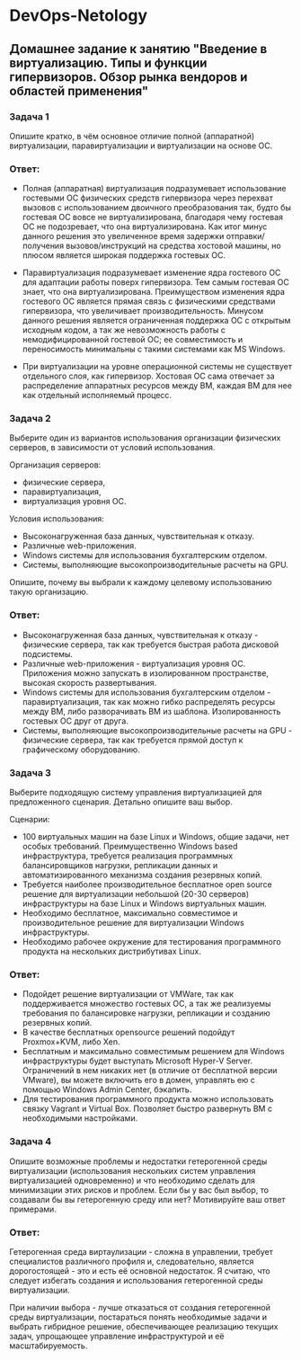 # DevOps-Netology

## Домашнее задание к занятию "Введение в виртуализацию. Типы и функции гипервизоров. Обзор рынка вендоров и областей применения"

### Задача 1

Опишите кратко, в чём основное отличие полной (аппаратной) виртуализации, паравиртуализации и виртуализации на основе ОС.

### Ответ:

* Полная (аппаратная) виртуализация подразумевает использование гостевыми ОС физических средств гипервизора через перехват вызовов с использованием двоичного преобразования так, будто бы гостевая ОС вовсе не виртуализирована, благодаря чему гостевая ОС не подозревает, что она виртуализирована. Как итог минус данного решения это увеличенное время задержки отправки/получения вызовов/инструкций на средства хостовой машины, но плюсом является широкая поддержка гостевых ОС.

* Паравиртуализация подразумевает изменение ядра гостевого ОС для адаптации работы поверх гипервизора. Тем самым гостевая ОС знает, что она виртуализирована. Преимуществом изменения ядра гостевого ОС является прямая связь с физическими средствами гипервизора, что увеличивает производительность. Минусом данного решения является ограниченная поддержка ОС с открытым исходным кодом, а так же невозможность работы с немодифицированной гостевой ОС; ее совместимость и переносимость минимальны с такими системами как MS Windows.

* При виртуализации на уровне операционной системы не существует отдельного слоя, как гипервизор. Хостовая ОС сама отвечает за распределение аппаратных ресурсов между ВМ, каждая ВМ для нее как отдельный исполняемый процесс.

### Задача 2

Выберите один из вариантов использования организации физических серверов, в зависимости от условий использования.

Организация серверов:

* физические сервера,
* паравиртуализация,
* виртуализация уровня ОС.

Условия использования:

* Высоконагруженная база данных, чувствительная к отказу.
* Различные web-приложения.
* Windows системы для использования бухгалтерским отделом.
* Системы, выполняющие высокопроизводительные расчеты на GPU.

Опишите, почему вы выбрали к каждому целевому использованию такую организацию.

### Ответ:

* Высоконагруженная база данных, чувствительная к отказу - физические сервера, так как требуется быстрая работа дисковой подсистемы.
* Различные web-приложения - виртуализация уровня ОС. Приложения можно запускать в изолированном пространстве, высокая скорость развертывания.
* Windows системы для использования бухгалтерским отделом - паравиртуализация, так как можно гибко распределять ресурсы между ВМ, либо разворачивать ВМ из шаблона. Изолированность гостевых ОС друг от друга.
* Системы, выполняющие высокопроизводительные расчеты на GPU - физические сервера, так как требуется прямой доступ к графическому оборудованию.

### Задача 3

Выберите подходящую систему управления виртуализацией для предложенного сценария. Детально опишите ваш выбор.

Сценарии:

* 100 виртуальных машин на базе Linux и Windows, общие задачи, нет особых требований. Преимущественно Windows based инфраструктура, требуется реализация программных балансировщиков нагрузки, репликации данных и автоматизированного механизма создания резервных копий.
* Требуется наиболее производительное бесплатное open source решение для виртуализации небольшой (20-30 серверов) инфраструктуры на базе Linux и Windows виртуальных машин.
* Необходимо бесплатное, максимально совместимое и производительное решение для виртуализации Windows инфраструктуры.
* Необходимо рабочее окружение для тестирования программного продукта на нескольких дистрибутивах Linux.

### Ответ:

* Подойдет решение виртуализации от VMWare, так как поддерживается множество гостевых ОС, а так же реализуемы требования по балансировке нагрузки, репликации и созданию резервных копий.
* В качестве бесплатных opensource решений подойдут Proxmox+KVM, либо Xen.
* Бесплатным и максимально совместимым решением для Windows инфраструктуры будет выступать Microsoft Hyper-V Server. Ограничений в нем никаких нет (в отличие от бесплатной версии VMware), вы можете включить его в домен, управлять ею с помощью Windows Admin Center, бэкапить.
* Для тестирования программного продукта можно использовать связку Vagrant и Virtual Box. Позволяет быстро развернуть ВМ с необходимыми настройками.

### Задача 4

Опишите возможные проблемы и недостатки гетерогенной среды виртуализации (использования нескольких систем управления виртуализацией одновременно) и что необходимо сделать для минимизации этих рисков и проблем. Если бы у вас был выбор, то создавали бы вы гетерогенную среду или нет? Мотивируйте ваш ответ примерами.

### Ответ:

Гетерогенная среда виртаулизации - сложна в управлении, требует специалистов различного профиля и, следовательно, является дорогостоящей - это и есть её основной недостаток. Я считаю, что следует избегать создания и использования гетерогенной среды виртуализации.

При наличии выбора - лучше отказаться от создания гетерогенной среды виртуализации, постараться  понять необходимые задачи и выбрать гибридное решение, обеспечивающее реализацию текущих задач, упрощающее управление инфраструктурой и её масштабируемость.
